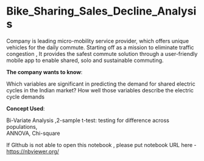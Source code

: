 # Bike_Sharing_Sales_Decline_Analysis

Company is leading micro-mobility service provider, which offers unique vehicles for the daily commute. Starting off as a mission to eliminate traffic congestion ,
It  provides the safest commute solution through a user-friendly mobile app to enable shared, solo and sustainable commuting.

**The company wants to know**:

Which variables are significant in predicting the demand for shared electric cycles in the Indian market?
How well those variables describe the electric cycle demands

**Concept Used**:

Bi-Variate Analysis ,2-sample t-test: testing for difference across populations,   
ANNOVA,
Chi-square

If GIthub is not able to open this notebook , please put notebook URL here -https://nbviewer.org/ 
